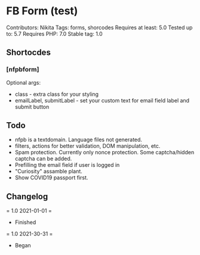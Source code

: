 # FB Form (test) 

Contributors: Nikita
Tags: forms, shorcodes
Requires at least: 5.0
Tested up to: 5.7
Requires PHP: 7.0
Stable tag: 1.0

## Shortocdes

### [nfpbform]

Optional args:

* class - extra class for your styling
* emailLabel, submitLabel - set your custom text for email field label and submit button

## Todo

* nfpb is a textdomain. Language files not generated.
* filters, actions for better validation, DOM manipulation, etc.
* Spam protection. Currently only nonce protection. Some captcha/hidden captcha can be added.
* Prefilling the email field if user is logged in
* "Curiosity" assamble plant.
* Show COVID19 passport first.

## Changelog

= 1.0 2021-01-01 =
* Finished

= 1.0 2021-30-31 =
* Began
